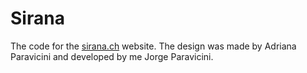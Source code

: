 # Sirana

The code for the [sirana.ch](https://sirana.ch) website. The design was made by Adriana Paravicini and developed by me Jorge Paravicini.
